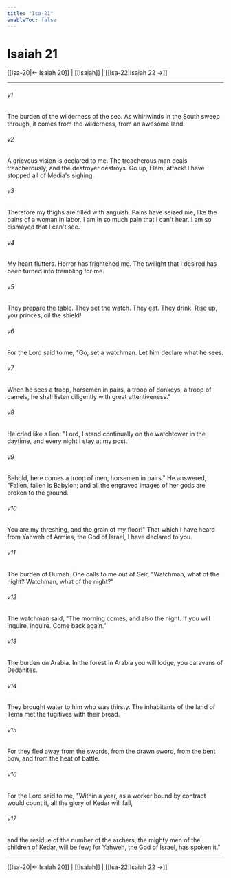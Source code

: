 ```yaml
---
title: "Isa-21"
enableToc: false
---
```

# Isaiah 21

[[Isa-20|← Isaiah 20]] | [[Isaiah]] | [[Isa-22|Isaiah 22 →]]
***



###### v1 
The burden of the wilderness of the sea. As whirlwinds in the South sweep through, it comes from the wilderness, from an awesome land. 

###### v2 
A grievous vision is declared to me. The treacherous man deals treacherously, and the destroyer destroys. Go up, Elam; attack! I have stopped all of Media's sighing. 

###### v3 
Therefore my thighs are filled with anguish. Pains have seized me, like the pains of a woman in labor. I am in so much pain that I can't hear. I am so dismayed that I can't see. 

###### v4 
My heart flutters. Horror has frightened me. The twilight that I desired has been turned into trembling for me. 

###### v5 
They prepare the table. They set the watch. They eat. They drink. Rise up, you princes, oil the shield! 

###### v6 
For the Lord said to me, "Go, set a watchman. Let him declare what he sees. 

###### v7 
When he sees a troop, horsemen in pairs, a troop of donkeys, a troop of camels, he shall listen diligently with great attentiveness." 

###### v8 
He cried like a lion: "Lord, I stand continually on the watchtower in the daytime, and every night I stay at my post. 

###### v9 
Behold, here comes a troop of men, horsemen in pairs." He answered, "Fallen, fallen is Babylon; and all the engraved images of her gods are broken to the ground. 

###### v10 
You are my threshing, and the grain of my floor!" That which I have heard from Yahweh of Armies, the God of Israel, I have declared to you. 

###### v11 
The burden of Dumah. One calls to me out of Seir, "Watchman, what of the night? Watchman, what of the night?" 

###### v12 
The watchman said, "The morning comes, and also the night. If you will inquire, inquire. Come back again." 

###### v13 
The burden on Arabia. In the forest in Arabia you will lodge, you caravans of Dedanites. 

###### v14 
They brought water to him who was thirsty. The inhabitants of the land of Tema met the fugitives with their bread. 

###### v15 
For they fled away from the swords, from the drawn sword, from the bent bow, and from the heat of battle. 

###### v16 
For the Lord said to me, "Within a year, as a worker bound by contract would count it, all the glory of Kedar will fail, 

###### v17 
and the residue of the number of the archers, the mighty men of the children of Kedar, will be few; for Yahweh, the God of Israel, has spoken it."

***
[[Isa-20|← Isaiah 20]] | [[Isaiah]] | [[Isa-22|Isaiah 22 →]]
